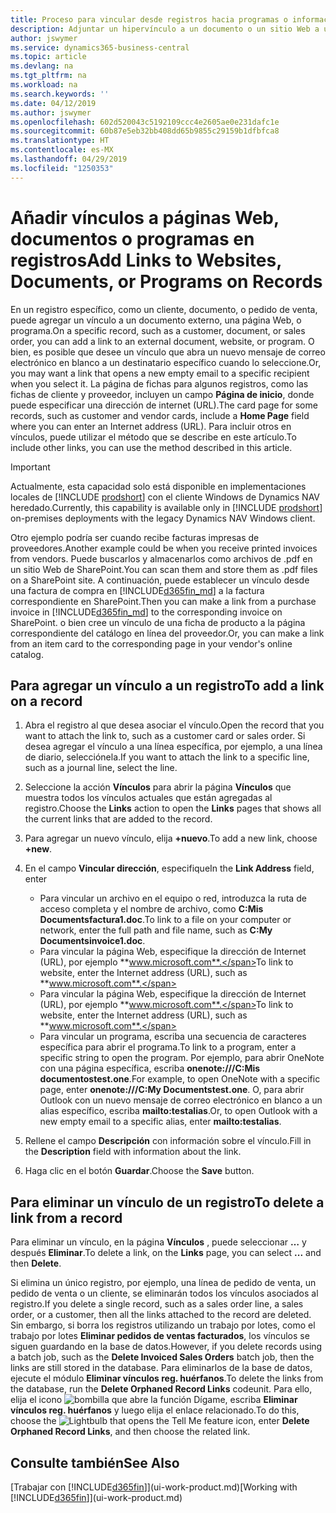 ```yaml
---
title: Proceso para vincular desde registros hacia programas o información externa | Documentos de Microsoft
description: Adjuntar un hipervínculo a un documento o un sitio Web a un registro específico, como un documento de cliente.
author: jswymer
ms.service: dynamics365-business-central
ms.topic: article
ms.devlang: na
ms.tgt_pltfrm: na
ms.workload: na
ms.search.keywords: ''
ms.date: 04/12/2019
ms.author: jswymer
ms.openlocfilehash: 602d520043c5192109ccc4e2605ae0e231dafc1e
ms.sourcegitcommit: 60b87e5eb32bb408dd65b9855c29159b1dfbfca8
ms.translationtype: HT
ms.contentlocale: es-MX
ms.lasthandoff: 04/29/2019
ms.locfileid: "1250353"
---
```

# <a name="add-links-to-websites-documents-or-programs-on-records"></a><span data-ttu-id="9a901-103">Añadir vínculos a páginas Web, documentos o programas en registros</span><span class="sxs-lookup"><span data-stu-id="9a901-103">Add Links to Websites, Documents, or Programs on Records</span></span>
<span data-ttu-id="9a901-104">En un registro específico, como un cliente, documento, o pedido de venta, puede agregar un vínculo a un documento externo, una página Web, o programa.</span><span class="sxs-lookup"><span data-stu-id="9a901-104">On a specific record, such as a customer, document, or sales order, you can add a link to an external document, website, or program.</span></span> <span data-ttu-id="9a901-105">O bien, es posible que desee un vínculo que abra un nuevo mensaje de correo electrónico en blanco a un destinatario específico cuando lo seleccione.</span><span class="sxs-lookup"><span data-stu-id="9a901-105">Or, you may want a link that opens a new empty email to a specific recipient when you select it.</span></span> <span data-ttu-id="9a901-106">La página de fichas para algunos registros, como las fichas de cliente y proveedor, incluyen un campo **Página de inicio**, donde puede especificar una dirección de internet (URL).</span><span class="sxs-lookup"><span data-stu-id="9a901-106">The card page for some records, such as customer and vendor cards, include a **Home Page** field where you can enter an Internet address (URL).</span></span> <span data-ttu-id="9a901-107">Para incluir otros en vínculos, puede utilizar el método que se describe en este artículo.</span><span class="sxs-lookup"><span data-stu-id="9a901-107">To include other links, you can use the method described in this article.</span></span>  

> [!IMPORTANT]
> <span data-ttu-id="9a901-108">Actualmente, esta capacidad solo está disponible en implementaciones locales de [!INCLUDE [prodshort](includes/prodshort.md)] con el cliente Windows de Dynamics NAV heredado.</span><span class="sxs-lookup"><span data-stu-id="9a901-108">Currently, this capability is available only in [!INCLUDE [prodshort](includes/prodshort.md)] on-premises deployments with the legacy Dynamics NAV Windows client.</span></span>  

<span data-ttu-id="9a901-109">Otro ejemplo podría ser cuando recibe facturas impresas de proveedores.</span><span class="sxs-lookup"><span data-stu-id="9a901-109">Another example could be when you receive printed invoices from vendors.</span></span> <span data-ttu-id="9a901-110">Puede buscarlos y almacenarlos como archivos de .pdf en un sitio Web de SharePoint.</span><span class="sxs-lookup"><span data-stu-id="9a901-110">You can scan them and store them as .pdf files on a SharePoint site.</span></span> <span data-ttu-id="9a901-111">A continuación, puede establecer un vínculo desde una factura de compra en [!INCLUDE[d365fin_md](includes/d365fin_md.md)] a la factura correspondiente en SharePoint.</span><span class="sxs-lookup"><span data-stu-id="9a901-111">Then you can make a link from a purchase invoice in [!INCLUDE[d365fin_md](includes/d365fin_md.md)] to the corresponding invoice on  SharePoint.</span></span> <span data-ttu-id="9a901-112">o bien cree un vínculo de una ficha de producto a la página correspondiente del catálogo en línea del proveedor.</span><span class="sxs-lookup"><span data-stu-id="9a901-112">Or, you can make a link from an item card to the corresponding page in your vendor's online catalog.</span></span>

## <a name="to-add-a-link-on-a-record"></a><span data-ttu-id="9a901-113">Para agregar un vínculo a un registro</span><span class="sxs-lookup"><span data-stu-id="9a901-113">To add a link on a record</span></span>   

1.  <span data-ttu-id="9a901-114">Abra el registro al que desea asociar el vínculo.</span><span class="sxs-lookup"><span data-stu-id="9a901-114">Open the record that you want to attach the link to, such as a customer card or sales order.</span></span> <span data-ttu-id="9a901-115">Si desea agregar el vínculo a una línea específica, por ejemplo, a una línea de diario, selecciónela.</span><span class="sxs-lookup"><span data-stu-id="9a901-115">If you want to attach the link to a specific line, such as a journal line, select the line.</span></span>  

2.  <span data-ttu-id="9a901-116">Seleccione la acción **Vínculos** para abrir la página **Vínculos** que muestra todos los vínculos actuales que están agregadas al registro.</span><span class="sxs-lookup"><span data-stu-id="9a901-116">Choose the **Links** action to open the **Links** pages that shows all the current links that are added to the record.</span></span>

3. <span data-ttu-id="9a901-117">Para agregar un nuevo vínculo, elija **+nuevo**.</span><span class="sxs-lookup"><span data-stu-id="9a901-117">To add a new link, choose **+new**.</span></span>

4.  <span data-ttu-id="9a901-118">En el campo **Vincular dirección**, especifique</span><span class="sxs-lookup"><span data-stu-id="9a901-118">In the **Link Address** field, enter</span></span>

    -   <span data-ttu-id="9a901-119">Para vincular un archivo en el equipo o red, introduzca la ruta de acceso completa y el nombre de archivo, como **C:Mis Documentsfactura1.doc**.</span><span class="sxs-lookup"><span data-stu-id="9a901-119">To link to a file on your computer or network, enter the full path and file name, such as  **C:My Documentsinvoice1.doc**.</span></span>
    -   <span data-ttu-id="9a901-120">Para vincular la página Web, especifique la dirección de Internet (URL), por ejemplo **www.microsoft.com**.</span><span class="sxs-lookup"><span data-stu-id="9a901-120">To link to website, enter the Internet address (URL), such as **www.microsoft.com**.</span></span>
    -   <span data-ttu-id="9a901-121">Para vincular la página Web, especifique la dirección de Internet (URL), por ejemplo **www.microsoft.com**.</span><span class="sxs-lookup"><span data-stu-id="9a901-121">To link to website, enter the Internet address (URL), such as **www.microsoft.com**.</span></span>
    -   <span data-ttu-id="9a901-122">Para vincular un programa, escriba una secuencia de caracteres específica para abrir el programa.</span><span class="sxs-lookup"><span data-stu-id="9a901-122">To link to a program, enter a specific string to open the program.</span></span> <span data-ttu-id="9a901-123">Por ejemplo, para abrir OneNote con una página específica, escriba **onenote:///C:Mis documentostest.one**.</span><span class="sxs-lookup"><span data-stu-id="9a901-123">For example, to open OneNote with a specific page, enter **onenote:///C:My Documentstest.one**.</span></span> <span data-ttu-id="9a901-124">O, para abrir Outlook con un nuevo mensaje de correo electrónico en blanco a un alias específico, escriba **mailto:testalias**.</span><span class="sxs-lookup"><span data-stu-id="9a901-124">Or, to open Outlook with a new empty email to a specific alias, enter **mailto:testalias**.</span></span>  

5.  <span data-ttu-id="9a901-125">Rellene el campo **Descripción** con información sobre el vínculo.</span><span class="sxs-lookup"><span data-stu-id="9a901-125">Fill in the **Description** field with information about the link.</span></span>  

6.  <span data-ttu-id="9a901-126">Haga clic en el botón **Guardar**.</span><span class="sxs-lookup"><span data-stu-id="9a901-126">Choose the **Save** button.</span></span>  

## <a name="to-delete-a-link-from-a-record"></a><span data-ttu-id="9a901-127">Para eliminar un vínculo de un registro</span><span class="sxs-lookup"><span data-stu-id="9a901-127">To delete a link from a record</span></span>  

<span data-ttu-id="9a901-128">Para eliminar un vínculo, en la página **Vínculos** , puede seleccionar **…** y después **Eliminar**.</span><span class="sxs-lookup"><span data-stu-id="9a901-128">To delete a link, on the **Links** page, you can select **...** and then **Delete**.</span></span>

<span data-ttu-id="9a901-129">Si elimina un único registro, por ejemplo, una línea de pedido de venta, un pedido de venta o un cliente, se eliminarán todos los vínculos asociados al registro.</span><span class="sxs-lookup"><span data-stu-id="9a901-129">If you delete a single record, such as a sales order line, a sales order, or a customer, then all the links attached to the record are deleted.</span></span> <span data-ttu-id="9a901-130">Sin embargo, si borra los registros utilizando un trabajo por lotes, como el trabajo por lotes **Eliminar pedidos de ventas facturados**, los vínculos se siguen guardando en la base de datos.</span><span class="sxs-lookup"><span data-stu-id="9a901-130">However, if you delete records using a batch job, such as the **Delete Invoiced Sales Orders** batch job, then the links are still stored in the database.</span></span> <span data-ttu-id="9a901-131">Para eliminarlos de la base de datos, ejecute el módulo **Eliminar vínculos reg. huérfanos**.</span><span class="sxs-lookup"><span data-stu-id="9a901-131">To delete the links from the database, run the **Delete Orphaned Record Links** codeunit.</span></span> <span data-ttu-id="9a901-132">Para ello, elija el icono ![bombilla que abre la función Dígame](media/ui-search/search_small.png "Dígame que desea hacer"), escriba **Eliminar vínculos reg. huérfanos** y luego elija el enlace relacionado.</span><span class="sxs-lookup"><span data-stu-id="9a901-132">To do this, choose the ![Lightbulb that opens the Tell Me feature](media/ui-search/search_small.png "Tell me what you want to do") icon, enter **Delete Orphaned Record Links**, and then choose the related link.</span></span>   

<!-- ### To run delete orphaned record links  

1.  Choose the ![Lightbulb that opens the Tell Me feature](media/ui-search/search_small.png "Tell me what you want to do") icon, enter **Data Deletion**, and then choose the related link.  

2.  On the **Data Deletion** page, choose **Tasks**, and then choose **Delete Orphaned Record Links**.  -->

## <a name="see-also"></a><span data-ttu-id="9a901-133">Consulte también</span><span class="sxs-lookup"><span data-stu-id="9a901-133">See Also</span></span>  
<span data-ttu-id="9a901-134">[Trabajar con [!INCLUDE[d365fin](includes/d365fin_md.md)]](ui-work-product.md)</span><span class="sxs-lookup"><span data-stu-id="9a901-134">[Working with [!INCLUDE[d365fin](includes/d365fin_md.md)]](ui-work-product.md)</span></span>  
